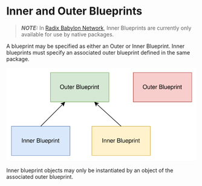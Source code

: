 # Inner and Outer Blueprints

> **_NOTE:_** In [Radix Babylon Network](../../../#radix-babylon-network),
> Inner Blueprints are currently only available for use by native packages.

A blueprint may be specified as either an Outer or Inner Blueprint. Inner blueprints must specify
an associated outer blueprint defined in the same package.

![](inner_outer_blueprints.drawio.svg)

Inner blueprint objects may only be instantiated by an object of the associated outer blueprint.
